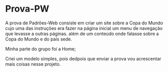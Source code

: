 # Prova-PW

A prova de Padrões-Web consiste em criar um site sobre a Copa do Mundo cujo uma das instruções era fazer na página inicial um menu de navegação que levasse a outras páginas.
além de um conteúdo onde falasse sobre a Copa do Mundo e do país sede.

Minha parte do grupo foi a Home;

Criei um modelo simples, pois dedpois que enviar a prova vou acrescentar mais coisas nesse projeto.
